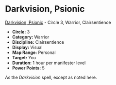 # Darkvision, Psionic

[Darkvision, Psionic](/Psionics/D/DarkvisionPsionic.md) - Circle 3, Warrior, Clairsentience

- **Circle:** 3
- **Category:** Warrior
- **Discipline:** Clairsentience
- **Display:** Visual
- **Map Range:** Personal
- **Target:** You
- **Duration:** 1 hour per manifester level
- **Power Points:** 5

As the *Darkvision* spell, except as noted here.
